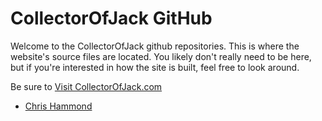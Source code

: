 # CollectorOfJack GitHub
Welcome to the CollectorOfJack github repositories. This is where the website's source files are located. You likely don't really need to be here, but if you're interested in how the site is built, feel free to look around.

Be sure to [Visit CollectorOfJack.com](https://www.collectorofjack.com)

- [Chris Hammond](https://www.chrishammond.com)
